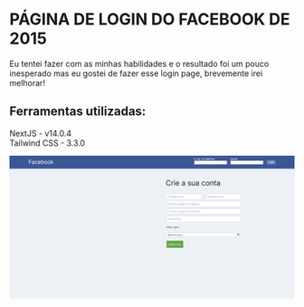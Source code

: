 # PÁGINA DE LOGIN DO FACEBOOK DE 2015

Eu tentei fazer com as minhas habilidades e o resultado foi um pouco inesperado mas eu gostei de fazer esse login page, brevemente irei melhorar!

## Ferramentas utilizadas:

NextJS - v14.0.4 </br>
Tailwind CSS - 3.3.0

![Imagem](https://github.com/aquelemesmo/facebook-login-page-2015/blob/main/images/facebook.png)
